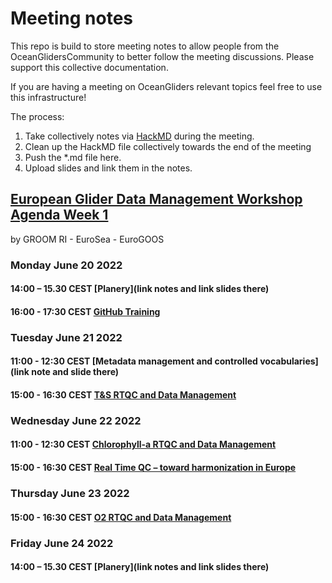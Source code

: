 # Meeting notes

This repo is build to store meeting notes to allow people from the OceanGlidersCommunity to better follow the meeting discussions. 
Please support this collective documentation.

If you are having a meeting on OceanGliders relevant topics feel free to use this infrastructure! 

The process: 
1) Take collectively notes via [HackMD](https://hackmd.io) during the meeting. 
2) Clean up the HackMD file collectively towards the end of the meeting
3) Push the *.md file here.
4) Upload slides and link them in the notes.


## [European Glider Data Management Workshop Agenda Week 1](https://www.groom-h2020.eu/european-glider-data-management-workshop-agenda/) 
by GROOM RI - EuroSea - EuroGOOS

### Monday June 20 2022

#### 14:00 – 15.30 CEST [Planery](link notes and link slides there)

#### 16:00 - 17:30 CEST [GitHub Training](https://github.com/OceanGlidersCommunity/LearningGitHub/blob/main/training_session_07.md)

### Tuesday June 21 2022

#### 11:00 - 12:30 CEST [Metadata management and controlled vocabularies](link note and slide there)

#### 15:00 - 16:30 CEST [T&S RTQC and Data Management](https://github.com/OceanGlidersCommunity/Salinity_SOP/blob/main/meeting_notes/2022_06_20_RTQC_session.md)

### Wednesday June 22 2022

#### 11:00 - 12:30 CEST [Chlorophyll-a RTQC and Data Management](https://github.com/OceanGlidersCommunity/meeting_notes/blob/main/2022_06_22_RTQC_Chla.md)

#### 15:00 - 16:30 CEST [Real Time QC – toward harmonization in Europe](https://github.com/OceanGlidersCommunity/meeting_notes/blob/main/2022_06_22_toward_NRT_QC_harmonisation.md)


### Thursday June 23 2022

#### 15:00 - 16:30 CEST [O2 RTQC and Data Management](https://github.com/OceanGlidersCommunity/Oxygen_SOP/blob/main/meeting_notes/2022_06_23_RTQC_O2_session.md)

### Friday June 24 2022

#### 14:00 – 15.30 CEST [Planery](link notes and link slides there)



